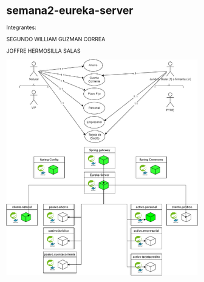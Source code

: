 # semana2-eureka-server

Integrantes:

SEGUNDO WILLIAM GUZMAN CORREA

JOFFRE HERMOSILLA SALAS

![ScreenShot](https://github.com/joffrehermosilla/semana2/blob/master/Diagrama%20de%20Microservicios%20solucion%20semana2.drawio.png) 
